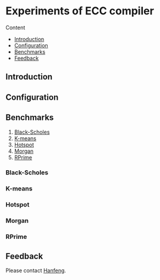 # Experiments of ECC compiler

Content

- [Introduction](#introduction)
- [Configuration](#configuration)
- [Benchmarks](#benchmarks)
- [Feedback](#feedback)

## Introduction

## Configuration

## Benchmarks

1. [Black-Scholes](#black-scholes)
2. [K-means](#k-means)
3. [Hotspot](#hotspot)
4. [Morgan](#morgan)
5. [RPrime](#rprime)

### Black-Scholes

### K-means

### Hotspot

### Morgan

### RPrime

## Feedback

Please contact [Hanfeng](mailto:hanfeng.chen@mail.mcgill.ca).
